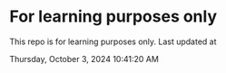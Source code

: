 # For learning purposes only
This repo is for learning purposes only.
Last updated at

Thursday, October 3, 2024 10:41:20 AM

